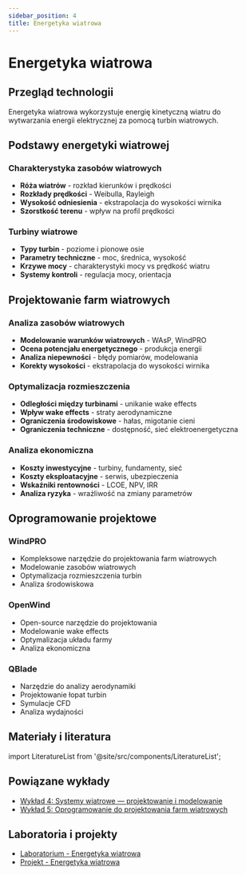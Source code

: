 ```yaml
---
sidebar_position: 4
title: Energetyka wiatrowa
---
```


# Energetyka wiatrowa

## Przegląd technologii

Energetyka wiatrowa wykorzystuje energię kinetyczną wiatru do wytwarzania energii elektrycznej za pomocą turbin wiatrowych.

## Podstawy energetyki wiatrowej

### Charakterystyka zasobów wiatrowych
- **Róża wiatrów** - rozkład kierunków i prędkości
- **Rozkłady prędkości** - Weibulla, Rayleigh
- **Wysokość odniesienia** - ekstrapolacja do wysokości wirnika
- **Szorstkość terenu** - wpływ na profil prędkości

### Turbiny wiatrowe
- **Typy turbin** - poziome i pionowe osie
- **Parametry techniczne** - moc, średnica, wysokość
- **Krzywe mocy** - charakterystyki mocy vs prędkość wiatru
- **Systemy kontroli** - regulacja mocy, orientacja

## Projektowanie farm wiatrowych

### Analiza zasobów wiatrowych
- **Modelowanie warunków wiatrowych** - WAsP, WindPRO
- **Ocena potencjału energetycznego** - produkcja energii
- **Analiza niepewności** - błędy pomiarów, modelowania
- **Korekty wysokości** - ekstrapolacja do wysokości wirnika

### Optymalizacja rozmieszczenia
- **Odległości między turbinami** - unikanie wake effects
- **Wpływ wake effects** - straty aerodynamiczne
- **Ograniczenia środowiskowe** - hałas, migotanie cieni
- **Ograniczenia techniczne** - dostępność, sieć elektroenergetyczna

### Analiza ekonomiczna
- **Koszty inwestycyjne** - turbiny, fundamenty, sieć
- **Koszty eksploatacyjne** - serwis, ubezpieczenia
- **Wskaźniki rentowności** - LCOE, NPV, IRR
- **Analiza ryzyka** - wrażliwość na zmiany parametrów

## Oprogramowanie projektowe

### WindPRO
- Kompleksowe narzędzie do projektowania farm wiatrowych
- Modelowanie zasobów wiatrowych
- Optymalizacja rozmieszczenia turbin
- Analiza środowiskowa

### OpenWind
- Open-source narzędzie do projektowania
- Modelowanie wake effects
- Optymalizacja układu farmy
- Analiza ekonomiczna

### QBlade
- Narzędzie do analizy aerodynamiki
- Projektowanie łopat turbin
- Symulacje CFD
- Analiza wydajności

## Materiały i literatura

import LiteratureList from '@site/src/components/LiteratureList';

<LiteratureList topic="software" title="Podręczniki oprogramowania" />

## Powiązane wykłady

- [Wykład 4: Systemy wiatrowe — projektowanie i modelowanie](/docs/wyklady/wyklad-04-wiatr-projektowanie)
- [Wykład 5: Oprogramowanie do projektowania farm wiatrowych](/docs/wyklady/wyklad-05-oprogramowanie-wiatr)

## Laboratoria i projekty

- [Laboratorium - Energetyka wiatrowa](/docs/projekty/wind)
- [Projekt - Energetyka wiatrowa](/docs/projekty/wind)
